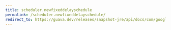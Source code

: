 ```yaml
---
title: scheduler.newfixeddelayschedule
permalink: /scheduler.newfixeddelayschedule/
redirect_to: https://guava.dev/releases/snapshot-jre/api/docs/com/google/common/util/concurrent/AbstractScheduledService.Scheduler.html#newFixedDelaySchedule-java.time.Duration-java.time.Duration-
---
```

